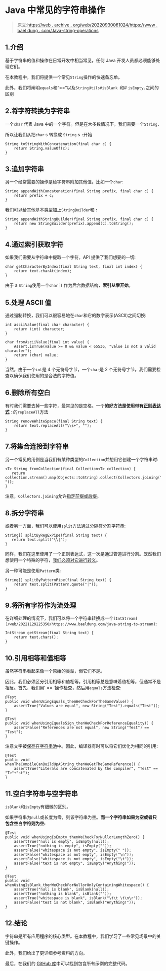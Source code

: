 # Java 中常见的字符串操作

> 原文:[https://web . archive . org/web/20220930061024/https://www . bael dung . com/Java-string-operations](https://web.archive.org/web/20220930061024/https://www.baeldung.com/java-string-operations)

## 1.介绍

基于字符串的值和操作在日常开发中相当常见，任何 Java 开发人员都必须能够处理它们。

在本教程中，我们将提供一个常见`String`操作的快速备忘单。

此外，我们将阐明`equals`和“==”以及`StringUtils#isBlank `和# `isEmpty.`之间的区别

## 2.将字符转换为字符串

一个`char` 代表 Java 中的一个字符。但是在大多数情况下，我们需要一个`String.`

所以让我们从把`char` s 转换成 `String` s `:`开始

```
String toStringWithConcatenation(final char c) {
    return String.valueOf(c);
}
```

## 3.追加字符串

另一个经常需要的操作是给字符串附加其他值，比如一个`char`:

```
String appendWithConcatenation(final String prefix, final char c) {
    return prefix + c;
}
```

我们可以给其他基本类型加上`StringBuilder`和 **:**

```
String appendWithStringBuilder(final String prefix, final char c) {
    return new StringBuilder(prefix).append(c).toString();
}
```

## 4.通过索引获取字符

如果我们需要从字符串中提取一个字符，API 提供了我们想要的一切:

```
char getCharacterByIndex(final String text, final int index) {
    return text.charAt(index);
}
```

由于 a `String`使用一个`char[]` 作为后台数据结构，**索引从零开始**。

## 5.处理 ASCII 值

通过强制转换，我们可以很容易地在`char`和它的数字表示(ASCII)之间切换:

```
int asciiValue(final char character) {
    return (int) character;
}

char fromAsciiValue(final int value) {
    Assert.isTrue(value >= 0 && value < 65536, "value is not a valid character");
    return (char) value;
}
```

当然，由于一个`int`是 4 个无符号字节，一个`char`是 2 个无符号字节，我们需要检查以确保我们使用的是合法的字符值。

## 6.删除所有空白

有时我们需要去掉一些字符，最常见的是空格。一个**的好方法是使用带有[正则表达式](/web/20221129225350/https://www.baeldung.com/regular-expressions-java) :** 的`replaceAll`方法

```
String removeWhiteSpace(final String text) {
    return text.replaceAll("\\s+", "");
}
```

## 7.将集合连接到字符串

另一个常见的用例是当我们有某种类型的`Collection`并想用它创建一个字符串时:

```
<T> String fromCollection(final Collection<T> collection) { 
   return collection.stream().map(Objects::toString).collect(Collectors.joining(", "));
}
```

注意，`Collectors.joining`允许[指定前缀或后缀](/web/20221129225350/https://www.baeldung.com/java-8-collectors)。

## 8.拆分字符串

或者另一方面，我们可以使用`split`方法通过分隔符分割字符串:

```
String[] splitByRegExPipe(final String text) {
   return text.split("\\|");
}
```

同样，我们在这里使用了一个正则表达式，这一次是通过管道进行分割。既然我们想使用一个特殊的字符，[我们必须对它进行转义](/web/20221129225350/https://www.baeldung.com/java-regexp-escape-char)。

另一种可能是使用`Pattern`类:

```
String[] splitByPatternPipe(final String text) {
    return text.split(Pattern.quote("|"));
}
```

## 9.将所有字符作为流处理

在详细处理的情况下，我们可以将一个字符串转换成一个`[IntStream](/web/20221129225350/https://www.baeldung.com/java-string-to-stream)`:

```
IntStream getStream(final String text) {
    return text.chars();
}
```

## 10.引用相等和值相等

虽然字符串看起来像一个原始的类型，但它们不是。

因此，我们必须区分引用相等和值相等。引用相等总是意味着值相等，但通常不是相反。首先，我们用' == '操作检查，然后用`equals`方法检查:

```
@Test
public void whenUsingEquals_thenWeCheckForTheSameValue() {
    assertTrue("Values are equal", new String("Test").equals("Test"));
}

@Test
public void whenUsingEqualsSign_thenWeCheckForReferenceEquality() {
    assertFalse("References are not equal", new String("Test") == "Test");
}
```

注意文字被[保存在字符串池](/web/20221129225350/https://www.baeldung.com/java-string-pool)中。因此，编译器有时可以将它们优化为相同的引用:

```
@Test
public void whenTheCompileCanBuildUpAString_thenWeGetTheSameReference() {
    assertTrue("Literals are concatenated by the compiler", "Test" == "Te"+"st");
}
```

## 11.空白字符串与空字符串

`isBlank`和`isEmpty`有细微的区别。

如果字符串为`null`或长度为零，则该字符串为空。**而一个字符串如果为空或者只包含空白字符则为空:**

```
@Test
public void whenUsingIsEmpty_thenWeCheckForNullorLengthZero() {
    assertTrue("null is empty", isEmpty(null));
    assertTrue("nothing is empty", isEmpty(""));
    assertFalse("whitespace is not empty", isEmpty(" "));
    assertFalse("whitespace is not empty", isEmpty("\n"));
    assertFalse("whitespace is not empty", isEmpty("\t"));
    assertFalse("text is not empty", isEmpty("Anything!"));
}

@Test
public void whenUsingIsBlank_thenWeCheckForNullorOnlyContainingWhitespace() {
    assertTrue("null is blank", isBlank(null));
    assertTrue("nothing is blank", isBlank(""));
    assertTrue("whitespace is blank", isBlank("\t\t \t\n\r"));
    assertFalse("test is not blank", isBlank("Anything!"));
}
```

## 12.结论

字符串是所有应用程序的核心类型。在本教程中，我们学习了一些常见场景中的关键操作。

此外，我们给出了更详细参考资料的方向。

最后，在我们的 [GitHub 库](https://web.archive.org/web/20221129225350/https://github.com/eugenp/tutorials/tree/master/core-java-modules/core-java-string-operations)中可以找到包含所有示例的完整代码。